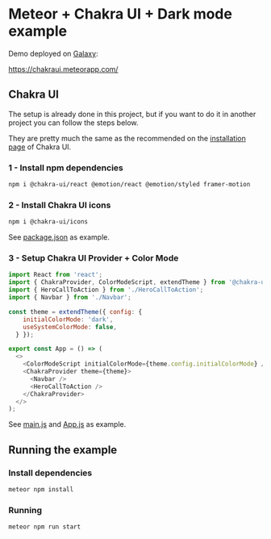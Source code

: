 # Meteor + Chakra UI + Dark mode example

Demo deployed on [Galaxy](https://meteor.com/cloud):

https://chakraui.meteorapp.com/

## Chakra UI

The setup is already done in this project, but if you want to do it in another project you can follow the steps below.

They are pretty much the same as the recommended on the [installation page](https://chakra-ui.com/docs/getting-started) of Chakra UI.

### 1 - Install npm dependencies
```bash
npm i @chakra-ui/react @emotion/react @emotion/styled framer-motion
```

### 2 - Install Chakra UI icons

```bash
npm i @chakra-ui/icons
```

See [package.json](package.json) as example.

### 3 - Setup Chakra UI Provider + Color Mode

```js
import React from 'react';
import { ChakraProvider, ColorModeScript, extendTheme } from '@chakra-ui/react';
import { HeroCallToAction } from './HeroCallToAction';
import { Navbar } from './Navbar';

const theme = extendTheme({ config: {
    initialColorMode: 'dark',
    useSystemColorMode: false,
  } });

export const App = () => (
  <>
    <ColorModeScript initialColorMode={theme.config.initialColorMode} />
    <ChakraProvider theme={theme}>
      <Navbar />
      <HeroCallToAction />
    </ChakraProvider>
  </>
);

```

See [main.js](client/main.js) and [App.js](imports/ui/App.js) as example.

## Running the example

### Install dependencies

```bash
meteor npm install
```

### Running

```bash
meteor npm run start
```
